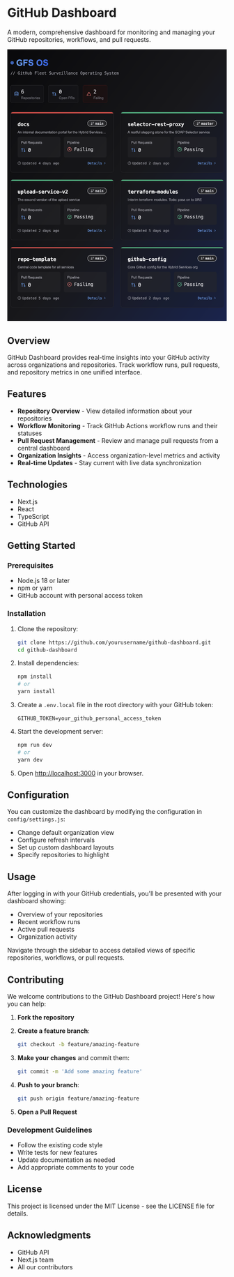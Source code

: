 # GitHub Dashboard

A modern, comprehensive dashboard for monitoring and managing your GitHub repositories, workflows, and pull requests.

![GitHub Dashboard Preview](_docs/dashboard-preview.png)

## Overview

GitHub Dashboard provides real-time insights into your GitHub activity across organizations and repositories. Track workflow runs, pull requests, and repository metrics in one unified interface.

## Features

- **Repository Overview** - View detailed information about your repositories
- **Workflow Monitoring** - Track GitHub Actions workflow runs and their statuses
- **Pull Request Management** - Review and manage pull requests from a central dashboard
- **Organization Insights** - Access organization-level metrics and activity
- **Real-time Updates** - Stay current with live data synchronization

## Technologies

- Next.js
- React
- TypeScript
- GitHub API

## Getting Started

### Prerequisites

- Node.js 18 or later
- npm or yarn
- GitHub account with personal access token

### Installation

1. Clone the repository:
   ```bash
   git clone https://github.com/yourusername/github-dashboard.git
   cd github-dashboard
   ```

2. Install dependencies:
   ```bash
   npm install
   # or
   yarn install
   ```

3. Create a `.env.local` file in the root directory with your GitHub token:
   ```
   GITHUB_TOKEN=your_github_personal_access_token
   ```

4. Start the development server:
   ```bash
   npm run dev
   # or
   yarn dev
   ```

5. Open [http://localhost:3000](http://localhost:3000) in your browser.

## Configuration

You can customize the dashboard by modifying the configuration in `config/settings.js`:

- Change default organization view
- Configure refresh intervals
- Set up custom dashboard layouts
- Specify repositories to highlight

## Usage

After logging in with your GitHub credentials, you'll be presented with your dashboard showing:

- Overview of your repositories
- Recent workflow runs
- Active pull requests
- Organization activity

Navigate through the sidebar to access detailed views of specific repositories, workflows, or pull requests.

## Contributing

We welcome contributions to the GitHub Dashboard project! Here's how you can help:

1. **Fork the repository**

2. **Create a feature branch**:
   ```bash
   git checkout -b feature/amazing-feature
   ```

3. **Make your changes** and commit them:
   ```bash
   git commit -m 'Add some amazing feature'
   ```

4. **Push to your branch**:
   ```bash
   git push origin feature/amazing-feature
   ```

5. **Open a Pull Request**

### Development Guidelines

- Follow the existing code style
- Write tests for new features
- Update documentation as needed
- Add appropriate comments to your code

## License

This project is licensed under the MIT License - see the LICENSE file for details.

## Acknowledgments

- GitHub API
- Next.js team
- All our contributors
